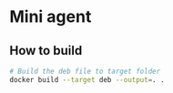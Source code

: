 # Mini agent

## How to build

```bash
# Build the deb file to target folder
docker build --target deb --output=. .
```